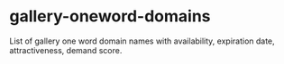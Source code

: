 # gallery-oneword-domains
List of gallery one word domain names with availability, expiration date, attractiveness, demand score.
